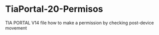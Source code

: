 # TiaPortal-20-Permisos
TIA PORTAL V14 file how to make a permission by checking post-device movement
